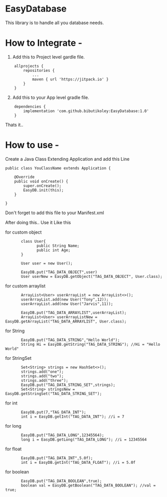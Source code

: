 # EasyDatabase

This library is to handle all you database needs.

# How to Integrate - 

1. Add this to Project level gardle file.

```
	allprojects {
		repositories {
			...
			maven { url 'https://jitpack.io' }
		}
	}
```

2. Add this to your App level gradle file.
```
	dependencies {
		implementation 'com.github.bibutikoley:EasyDatabase:1.0'
	}
```
 Thats it..

# How to use -

Create a Java Class Extending Application and add this Line
```
public class YouClassName extends Application {

    @Override
    public void onCreate() {
        super.onCreate();
        EasyDB.init(this);
    }
    
}
```
Don't forget to add this file to your Manifest.xml

After doing this.. Use it Like this

for custom object
```
       class User{
              public String Name;
              public int Age;
       }
              
       User user = new User();
       
       EasyDB.put("TAG_DATA_OBJECT",user)
       User userNew = EasyDB.getObject("TAG_DATA_OBJECT", User.class);
```
       
for custom arraylist
```
       ArrayList<User> userArrayList = new ArrayList<>();
       userArrayList.add(new User("Tony",12));
       userArrayList.add(new User("Jarvis",11));
       
       EasyDB.put("TAG_DATA_ARRAYLIST",userArrayList);
       ArrayList<User> userArrayListNew = EasyDB.getArrayList("TAG_DATA_ARRAYLIST", User.class);
```
       
for String
```
       EasyDB.put("TAG_DATA_STRING","Hello World");
       String Hi = EasyDB.getString("TAG_DATA_STRING"); //Hi = "Hello World"
```
       
       
for StringSet
```
       Set<String> strings = new HashSet<>();
       strings.add("one");
       strings.add("two");
       strings.add("three");
       EasyDB.put("TAG_DATA_STRING_SET",strings);
       Set<String> stringsNew = EasyDB.getStringSet("TAG_DATA_STRING_SET");
```

       
for int
```
       EasyDB.put(7,"TAG_DATA_INT");
       int i = EasyDB.getInt("TAG_DATA_INT"); //i = 7
```

       
for long
```
       EasyDB.put("TAG_DATA_LONG",12345564);
       long i = EasyDB.getLong("TAG_DATA_LONG"); //i = 12345564
```

       
for float
```
       EasyDB.put("TAG_DATA_INT",5.0f);
       int i = EasyDB.getInt("TAG_DATA_FLOAT"); //i = 5.0f
```    
   
   
for boolean
```
       EasyDB.put("TAG_DATA_BOOLEAN",true);
       boolean val = EasyDB.getBoolean("TAG_DATA_BOOLEAN"); //val = true;
```
